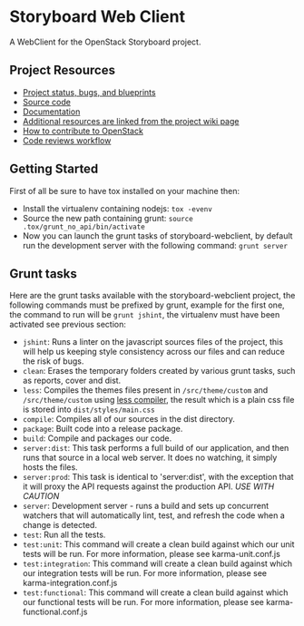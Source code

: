 Storyboard Web Client
=====================

A WebClient for the OpenStack Storyboard project.


Project Resources
-----------------

  - [Project status, bugs, and blueprints](http://storyboard.openstack.org)
  - [Source code](https://git.openstack.org/cgit/openstack-infra/storyboard-webclient)
  - [Documentation](http://ci.openstack.org/storyboard)
  - [Additional resources are linked from the project wiki page](https://wiki.openstack.org/wiki/StoryBoard)
  - [How to contribute to OpenStack](https://wiki.openstack.org/wiki/HowToContribute)
  - [Code reviews workflow](https://wiki.openstack.org/wiki/GerritWorkflow)

Getting Started
---------------

First of all be sure to have tox installed on your machine then:

  - Install the virtualenv containing nodejs: `tox -evenv`
  - Source the new path containing grunt: 
`source .tox/grunt_no_api/bin/activate`
  - Now you can launch the grunt tasks of storyboard-webclient, by default run 
the development server with the following command: `grunt server` 


Grunt tasks
-----------

Here are the grunt tasks available with the storyboard-webclient project, the
following commands must be prefixed by grunt, example for the first one, the
command to run will be `grunt jshint`, the virtualenv must have been 
activated see previous section:

  - `jshint`: Runs a linter on the javascript sources files of the project,
this will help us keeping style consistency across our files and can reduce the
risk of bugs.
  - `clean`: Erases the temporary folders created by various grunt tasks, such
as reports, cover and dist.
  - `less`: Compiles the themes files present in `/src/theme/custom` and 
`/src/theme/custom` using [less compiler](http://lesscss.org/), the result
which is a plain css file is stored into `dist/styles/main.css` 
  - `compile`: Compiles all of our sources in the dist directory.
  - `package`: Built code into a release package.
  - `build`: Compile and packages our code.
  - `server:dist`:  This task performs a full build of our application, 
and then runs that source in a local web server. It does no watching, 
it simply hosts the files.
  - `server:prod`: This task is identical to 'server:dist', 
with the exception that it will proxy the API requests against the production 
API. *USE WITH CAUTION*
  - `server`: Development server - runs a build and sets up concurrent watchers 
that will automatically lint, test, and refresh the code when a change is 
detected.
  - `test`: Run all the tests.
  - `test:unit`: This command will create a clean build against which 
our unit tests will be run. For more information, please see karma-unit.conf.js
  - `test:integration`: This command will create a clean build against which 
our integration tests will be run. For more information, please see 
karma-integration.conf.js
  - `test:functional`: This command will create a clean build against which our 
functional tests will be run. For more information, please see 
karma-functional.conf.js